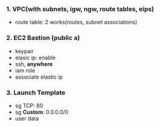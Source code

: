 ### 1. VPC(with subnets, igw, ngw, route tables, eips)
 - route table: 2 works(routes, subnet associations)

### 2. EC2 Bastion (public a)
 - keypair
 - elasic ip: enable
 - ssh, **anywhere**
 - iam role
 - associate elastic ip

### 3. Launch Template
 - sg TCP: 80
 - sg **Custom**: 0.0.0.0/0
 - user data
